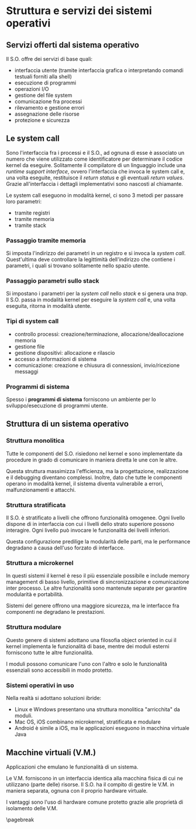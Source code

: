 # Struttura e servizi dei sistemi operativi

## Servizi offerti dal sistema operativo

Il S.O. offre dei servizi di base quali:

- interfaccia utente (tramite interfaccia grafica o interpretando comandi testuali forniti alla shell)
- esecuzione di programmi
- operazioni I/O
- gestione del file system
- comunicazione fra processi
- rilevamento e gestione errori
- assegnazione delle risorse
- protezione e sicurezza

## Le system call

Sono l'interfaccia fra i processi e il S.O., ad ognuna di esse è associato un numero che viene utilizzato come identificatore per determinare il codice kernel da eseguire. Solitamente il compilatore di un linguaggio include una _runtime support interface_, ovvero l'interfaccia che invoca le system call e, una volta eseguite, restituisce il _return status_ e gli eventuali _return values_. Grazie all'interfaccia i dettagli implementativi sono nascosti al chiamante.

Le system call eseguono in modalità kernel, ci sono 3 metodi per passare loro parametri:

- tramite registri
- tramite memoria
- tramite stack

### Passaggio tramite memoria

Si imposta l'indirizzo dei parametri in un registro e si invoca la _system call_. Quest'ultima deve controllare la legittimità dell'indirizzo che contiene i parametri, i quali si trovano solitamente nello spazio utente.

### Passaggio parametri sullo stack

Si impostano i parametri per la _system call_ nello _stack_ e si genera una _trap_. Il S.O. passa in modalità kernel per eseguire la _system call_ e, una volta eseguita, ritorna in modalità utente.

### Tipi di system call

- controllo processi: creazione/terminazione, allocazione/deallocazione memoria
- gestione file
- gestione dispositivi: allocazione e rilascio
- accesso a informazioni di sistema
- comunicazione: creazione e chiusura di connessioni, invio/ricezione messaggi

### Programmi di sistema

Spesso i **programmi di sistema** forniscono un ambiente per lo sviluppo/esecuzione di programmi utente.

## Struttura di un sistema operativo

### Struttura monolitica

Tutte le componenti del S.O. risiedono nel kernel e sono implementate da procedure in grado di comunicare in maniera diretta le une con le altre.

Questa struttura massimizza l'efficienza, ma la progettazione, realizzazione e il debugging diventano complessi. Inoltre, dato che tutte le componenti operano in modalità kernel, il sistema diventa vulnerabile a errori, malfunzionamenti e attacchi.

### Struttura stratificata

Il S.O. è stratificato a livelli che offrono funzionalità omogenee. Ogni livello dispone di in interfaccia con cui i livelli dello strato superiore possono interagire. Ogni livello può invocare le funzionalità dei livelli inferiori.

Questa configurazione predilige la modularità delle parti, ma le performance degradano a causa dell'uso forzato di interfacce.

### Struttura a microkernel

In questi sistemi il kernel è reso il più essenziale possibile e include memory management di basso livello, primitive di sincronizzazione e comunicazione inter processo. Le altre funzionalità sono mantenute separate per garantire modularità e portabilità.

Sistemi del genere offrono una maggiore sicurezza, ma le interfacce fra componenti ne degradano le prestazioni.

### Struttura modulare

Questo genere di sistemi adottano una filosofia object oriented in cui il kernel implementa le funzionalità di base, mentre dei moduli esterni forniscono tutte le altre funzionalità.

I moduli possono comunicare l'uno con l'altro e solo le funzionalità essenziali sono accessibili in modo protetto.

### Sistemi operativi in uso

Nella realtà si adottano soluzioni ibride:

- Linux e Windows presentano una struttura monolitica "arricchita" da moduli.
- Mac OS, iOS combinano microkernel, stratificata e modulare
- Android è simile a iOS, ma le applicazioni eseguono in macchina virtuale Java

## Macchine virtuali (V.M.)

Applicazioni che emulano le funzionalità di un sistema.

Le V.M. forniscono in un interfaccia identica alla macchina fisica di cui ne utilizzano (parte delle) risorse. Il S.O. ha il compito di gestire le V.M. in maniera separata, ognuna con il proprio hardware virtuale.

I vantaggi sono l'uso di hardware comune protetto grazie alle proprietà di isolamento delle V.M.

\pagebreak
